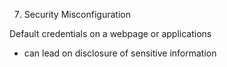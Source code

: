 7. Security Misconfiguration

Default credentials on a webpage or applications
- can lead on disclosure of sensitive information
